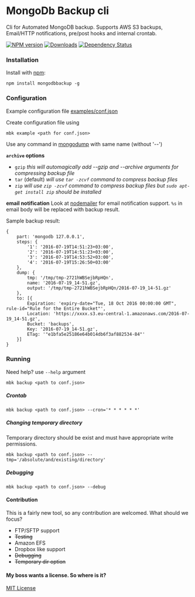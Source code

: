 # MongoDb Backup cli
Cli for Automated MongoDB backup. Supports AWS S3 backups, Email/HTTP notifications, pre/post hooks and internal crontab.
 
[![NPM version][npm-image]][npm-url] [![Downloads][downloads-image]][npm-url] [![Dependency Status][dependency-image]][dependency-url]

### Installation
Install with [npm](http://github.com/isaacs/npm):
```
npm install mongodbbackup -g
```
    
    
### Configuration
Example configuration file [examples/conf.json](examples/conf.json)

Create configuration file using 
```
mbk example <path for conf.json>
```

Use any command in [mongodump](https://docs.mongodb.com/manual/reference/program/mongodump/) with same name (without '--')

**`archive` options** 
* `gzip`
*this will automagically add --gzip and --archive arguments for compressing backup file*
* `tar` (default)
*will use `tar -zcvf` command to compress backup files*
* `zip`
*will use `zip -zcvf` command to compress backup files but `sudo apt-get install zip` should be installed* 

**email notification** 
Look at [nodemailer](https://www.npmjs.com/package/nodemailer) for email notification support.
`%s` in email body will be replaced with backup result.

Sample backup result:
```javasript
{
    part: 'mongodb 127.0.0.1',
    steps: {
        '1': '2016-07-19T14:51:23+03:00',
        '2': '2016-07-19T14:51:23+03:00',
        '3': '2016-07-19T14:53:52+03:00',
        '4': '2016-07-19T15:26:50+03:00'
    },
    dump: {
        tmp: '/tmp/tmp-2721hWBSejbRpHQn',
        name: '2016-07-19_14-51.gz',
        output: '/tmp/tmp-2721hWBSejbRpHQn/2016-07-19_14-51.gz'
    },
    to: [{
        Expiration: 'expiry-date="Tue, 18 Oct 2016 00:00:00 GMT", rule-id="Rule for the Entire Bucket"',
        Location: 'https://xxxx.s3.eu-central-1.amazonaws.com/2016-07-19_14-51.gz',
        Bucket: 'backups',
        Key: '2016-07-19_14-51.gz',
        ETag: '"e1bfa5e25186e64b014db6f3af882534-84"'
    }]
}
```


### Running
Need help? use `--help` argument
```
mbk backup <path to conf.json>
```

##### Crontab
```
mbk backup <path to conf.json> --cron='* * * * * *'
```

##### Changing temporary directory
Temporary directory should be exist and must have appropriate write permissions. 
```
mbk backup <path to conf.json> --tmp='/absolute/and/existing/directory'
```

##### Debugging
```
mbk backup <path to conf.json> --debug
```

#### Contribution
This is a fairly new tool, so any contribution are welcomed.
What should we focus?
* FTP/SFTP support
* ~~Testing~~
* Amazon EFS
* Dropbox like support
* ~~Debugging~~
* ~~Temporary dir option~~


#### My boss wants a license. So where is it?
[MIT License](./LICENSE)

[dependency-image]: https://david-dm.org/brendtumi/mongo-backup.svg
[downloads-image]: http://img.shields.io/npm/dm/mongodbbackup.svg
[npm-image]: https://img.shields.io/npm/v/mongodbbackup.svg
[dependency-url]: https://david-dm.org/brendtumi/mongo-backup
[npm-url]: https://npmjs.org/package/mongodbbackup